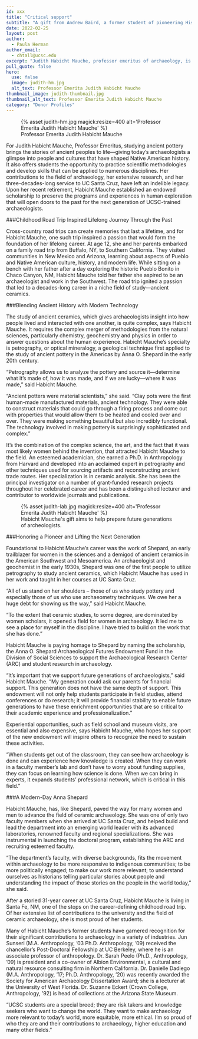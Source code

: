 ```yaml
---
id: xxx
title: "Critical support"
subtitle: "A gift from Andrew Baird, a former student of pioneering History of Consciousness Professor Hayden White, has endowed an annual lecture honoring White and his work"
date: 2022-02-25
layout: post
author:
  - Paula Herman
author_email:
  - chtall@ucsc.edu
excerpt: "Judith Habicht Mauche, professor emeritus of archaeology, is a modern-day pioneer who has established an endowed scholarship that will preserve programs and experiences in human exploration and develop the next generation of UCSC-trained archaeologists."
pull_quote: false
hero:
  use: false
  image: judith-hm.jpg 
  alt_text: Professor Emerita Judith Habicht Mauche
thumbnail_image: judith-thumbnail.jpg
thumbnail_alt_text: Professor Emerita Judith Habicht Mauche
category: "Donor Profiles"
---
```


<figure class="inline-image right">
  {% asset judith-hm.jpg  magick:resize=400 alt='Professor Emerita Judith Habicht Mauche' %}
  <figcaption>Professor Emerita Judith Habicht Mauche</figcaption>
</figure>

For Judith Habicht Mauche, Professor Emeritus, studying ancient pottery brings the stories of ancient peoples to life—giving today’s archaeologists a glimpse into people and cultures that have shaped Native American history. It also offers students the opportunity to practice scientific methodologies and develop skills that can be applied to numerous disciplines. Her contributions to the field of archaeology, her extensive research, and her three-decades-long service to UC Santa Cruz, have left an indelible legacy. Upon her recent retirement, Habicht Mauche established an endowed scholarship to preserve the programs and experiences in human exploration that will open doors to the past for the next generation of UCSC-trained archaeologists. 

###Childhood Road Trip Inspired Lifelong Journey Through the Past

Cross-country road trips can create memories that last a lifetime, and for Habicht Mauche, one such trip inspired a passion that would form the foundation of her lifelong career. At age 12, she and her parents embarked on a family road trip from Buffalo, NY, to Southern California. They visited communities in New Mexico and Arizona, learning about aspects of Pueblo and Native American culture, history, and modern life. While sitting on a bench with her father after a day exploring the historic Pueblo Bonito in Chaco Canyon, NM, Habicht Mauche told her father she aspired to be an archaeologist and work in the Southwest. The road trip ignited a passion that led to a decades-long career in a niche field of study—ancient ceramics. 

###Blending Ancient History with Modern Technology

The study of ancient ceramics, which gives archaeologists insight into how people lived and interacted with one another, is quite complex, says Habicht Mauche. It requires the complex merger of methodologies from the natural sciences, particularly chemistry, geochemistry and physics in order to answer questions about the human experience. Habicht Mauche’s specialty is petrography, or optical mineralogy, a geological technique first applied to the study of ancient pottery in the Americas by Anna O. Shepard in the early 20th century. 

“Petrography allows us to analyze the pottery and source it—determine what it’s made of, how it was made, and if we are lucky—where it was made,” said Habicht Mauche.

“Ancient potters were material scientists,” she said. “Clay pots were the first human-made manufactured materials, ancient technology. They were able to construct materials that could go through a firing process and come out with properties that would allow them to be heated and cooled over and over. They were making something beautiful but also incredibly functional. The technology involved in making pottery is surprisingly sophisticated and complex.”

It’s the combination of the complex science, the art, and the fact that it was most likely women behind the invention, that attracted Habicht Mauche to the field. An esteemed academician, she earned a Ph.D. in Anthropology from Harvard and developed into an acclaimed expert in petrography and other techniques used for sourcing artifacts and reconstructing ancient trade routes. Her specialization is in ceramic analysis. She has been the principal investigator on a number of grant-funded research projects throughout her celebrated career and has been a distinguished lecturer and contributor to worldwide journals and publications. 

<figure class="inline-image right">
  {% asset judith-lab.jpg magick:resize=400 alt='Professor Emerita Judith Habicht Mauche' %}
<figcaption>Habicht Mauche's gift aims to help prepare future generations of archeologists. </figcaption></figure>
###Honoring a Pioneer and Lifting the Next Generation

Foundational to Habicht Mauche’s career was the work of Shepard, an early trailblazer for women in the sciences and a demigod of ancient ceramics in the American Southwest and Mesoamerica. An archaeologist and geochemist in the early 1930s, Shepard was one of the first people to utilize petrography to study ancient ceramics, which Habicht Mauche has used in her work and taught in her courses at UC Santa Cruz. 

“All of us stand on her shoulders – those of us who study pottery and especially those of us who use archaeometry techniques. We owe her a huge debt for showing us the way,” said Habicht Mauche. 

“To the extent that ceramic studies, to some degree, are dominated by women scholars, it opened a field for women in archaeology. It led me to see a place for myself in the discipline. I have tried to build on the work that she has done.”

Habicht Mauche is paying homage to Shepard by naming the scholarship, the Anna O. Shepard Archaeological Futures Endowment Fund in the Division of Social Sciences to support the Archaeological Research Center (ARC) and student research in archaeology. 

“It’s important that we support future generations of archaeologists,” said Habicht Mauche. “My generation could ask our parents for financial support. This generation does not have the same depth of support. This endowment will not only help students participate in field studies, attend conferences or do research; it will provide financial stability to enable future generations to have these enrichment opportunities that are so critical to their academic experience and professionalization.” 

Experiential opportunities, such as field school and museum visits, are essential and also expensive, says Habicht Mauche, who hopes her support of the new endowment will inspire others to recognize the need to sustain these activities. 

“When students get out of the classroom, they can see how archaeology is done and can experience how knowledge is created. When they can work in a faculty member’s lab and don’t have to worry about funding supplies, they can focus on learning how science is done. When we can bring in experts, it expands students’ professional network, which is critical in this field.”

###A Modern-Day Anna Shepard

Habicht Mauche, has, like Shepard, paved the way for many women and men to advance the field of ceramic archaeology. She was one of only two faculty members when she arrived at UC Santa Cruz, and helped build and lead the department into an emerging world leader with its advanced laboratories, renowned faculty and regional specializations. She was instrumental in launching the doctoral program, establishing the ARC and recruiting esteemed faculty. 

“The department’s faculty, with diverse backgrounds, fits the movement within archaeology to be more responsive to indigenous communities; to be more politically engaged; to make our work more relevant; to understand ourselves as historians telling particular stories about people and understanding the impact of those stories on the people in the world today,” she said.

After a storied 31-year career at UC Santa Cruz, Habicht Mauche is living in Santa Fe, NM, one of the stops on the career-defining childhood road trip. Of her extensive list of contributions to the university and the field of ceramic archaeology, she is most proud of her students. 

Many of Habicht Mauche’s former students have garnered recognition for their significant contributions to archaeology in a variety of industries. Jun Sunseri (M.A. Anthropology, ’03 Ph.D. Anthropology, ’09) received the chancellor’s Post-Doctoral Fellowship at UC Berkeley, where he is an associate professor of anthropology. Dr. Sarah Peelo (Ph.D., Anthropology, ’09) is president and a co-owner of Albion Environmental, a cultural and natural resource consulting firm in Northern California. Dr. Danielle Dadiego (M.A. Anthropology, ’17; Ph.D. Anthropology, ’20) was recently awarded the Society for American Archaeology Dissertation Award; she is a lecturer at the University of West Florida. Dr. Suzanne Eckert (Crown College, Anthropology, ’92) is head of collections at the Arizona State Museum. 

“UCSC students are a special breed; they are risk takers and knowledge seekers who want to change the world. They want to make archaeology more relevant to today’s world, more equitable, more ethical. I’m so proud of who they are and their contributions to archaeology, higher education and many other fields.”
